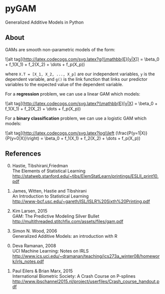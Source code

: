 # pyGAM
Generalized Additive Models in Python

## About
GAMs are smooth non-parametric models of the form:

![alt tag](http://latex.codecogs.com/svg.latex?g(\\mathbb{E}[y|X]) = \\beta_0 + f_1(X_1) + f_2(X_2) + \\dots + f_p(X_p))

where `X.T = [X_1, X_2, ..., X_p]` are our independent variables, `y` is the dependent variable, and `g()` is the link function that links our predictor variables to the expected value of the dependent variable.

For a **regression** problem, we can use a linear GAM which models:

![alt tag](http://latex.codecogs.com/svg.latex?\\mathbb{E}[y|X] = \\beta_0 + f_1(X_1) + f_2(X_2) + \\dots + f_p(X_p))


For a **binary classification** problem, we can use a logistic GAM which models:

![alt tag](http://latex.codecogs.com/svg.latex?log\\left
(\\frac{P(y=1|X)}{P(y=0|X)}\\right) = \\beta_0 + f_1(X_1) + f_2(X_2) + \\dots + f_p(X_p))

## References
0. Hastie, Tibshirani,Friedman  
The Elements of Statistical Learning  
http://statweb.stanford.edu/~tibs/ElemStatLearn/printings/ESLII_print10.pdf  

0. James, Witten, Hastie and Tibshirani  
An Introduction to Statistical Learning  
http://www-bcf.usc.edu/~gareth/ISL/ISLR%20Sixth%20Printing.pdf  

0. Kim Larsen, 2015  
GAM: The Predictive Modeling Silver Bullet  
http://multithreaded.stitchfix.com/assets/files/gam.pdf  

0. Simon N. Wood, 2006  
Generalized Additive Models: an introduction with R  
<!---
http://reseau-mexico.fr/sites/reseau-mexico.fr/files/igam.pdf
--->

0. Deva Ramanan, 2008  
UCI Machine Learning: Notes on IRLS  
http://www.ics.uci.edu/~dramanan/teaching/ics273a_winter08/homework/irls_notes.pdf  

0. Paul Eilers & Brian Marx, 2015  
International Biometric Society: A Crash Course on P-splines  
http://www.ibschannel2015.nl/project/userfiles/Crash_course_handout.pdf
